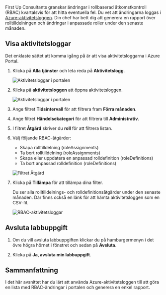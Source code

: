 First Up Consultants granskar ändringar i rollbaserad åtkomstkontroll (RBAC) kvartalsvis för att hitta eventuella fel. Du vet att ändringarna loggas i [Azure-aktivitetsloggen](/azure/monitoring-and-diagnostics/monitoring-overview-activity-logs). Din chef har bett dig att generera en rapport över rolltilldelningen och ändringar i anpassade roller under den senaste månaden.

## <a name="view-activity-logs"></a>Visa aktivitetsloggar

Det enklaste sättet att komma igång på är att visa aktivitetsloggarna i Azure Portal.

1. Klicka på **Alla tjänster** och leta reda på **Aktivitetslogg**.

    ![Aktivitetsloggar i portalen](../media/6-all-services-activity-log.png)

1. Klicka på **aktivitetsloggen** att öppna aktivitetsloggen.

    ![Aktivitetsloggar i portalen](../media/6-activity-log-portal.png)

1. Ange filtret **Tidsintervall** för att filtrera fram **Förra månaden**.

1. Ange filtret **Händelsekategori** för att filtrera till **Administrativ**.

1. I filtret **Åtgärd** skriver du **roll** för att filtrera listan.

1. Välj följande RBAC-åtgärder:

    - Skapa rolltilldelning (roleAssignments)
    - Ta bort rolltilldelning (roleAssignments)
    - Skapa eller uppdatera en anpassad rolldefinition (roleDefinitions)
    - Ta bort anpassad rolldefinition (roleDefinitions)

    ![Filtret Åtgärd](../media/6-operation-filter.png)

1. Klicka på **Tillämpa** för att tillämpa dina filter.

    Du ser alla rolltilldelnings- och rolldefinitionsåtgärder under den senaste månaden. Där finns också en länk för att hämta aktivitetsloggen som en CSV-fil.

    ![RBAC-aktivitetsloggar](../media/6-activity-log-portal-filter.png)

## <a name="end-lab"></a>Avsluta labbuppgift

1. Om du vill avsluta labbuppgiften klickar du på hamburgermenyn i det övre högra hörnet i fönstret och sedan på **Avsluta**.

1. Klicka på **Ja, avsluta min labbuppgift**.

## <a name="summary"></a>Sammanfattning

I det här avsnittet har du lärt att använda Azure-aktivitetsloggen till att göra en lista med RBAC-ändringar i portalen och generera en enkel rapport.
